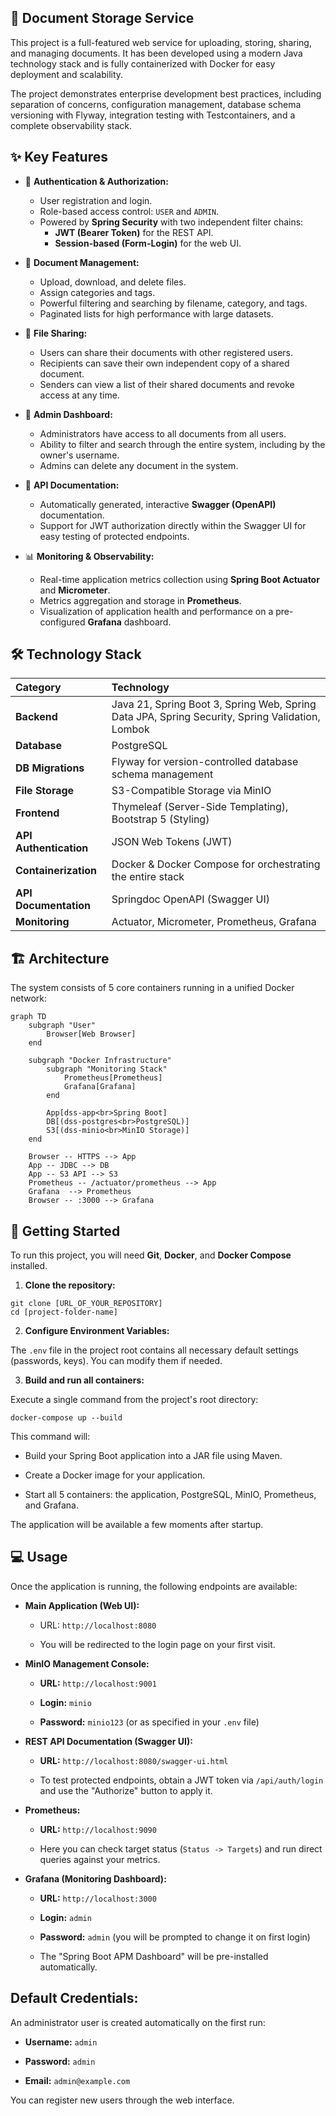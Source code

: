 ## 🚀 Document Storage Service
This project is a full-featured web service for uploading, storing, sharing, and managing documents. It has been developed using a modern Java technology stack and is fully containerized with Docker for easy deployment and scalability.

The project demonstrates enterprise development best practices, including separation of concerns, configuration management, database schema versioning with Flyway, integration testing with Testcontainers, and a complete observability stack.

## ✨ Key Features
- 🔐 **Authentication & Authorization:**

  - User registration and login.
  - Role-based access control: ```USER``` and ```ADMIN```.
  - Powered by **Spring Security** with two independent filter chains:
    - **JWT (Bearer Token)** for the REST API.
    - **Session-based (Form-Login)** for the web UI.

- 📂 **Document Management:**

  - Upload, download, and delete files.
  - Assign categories and tags.
  - Powerful filtering and searching by filename, category, and tags.
  - Paginated lists for high performance with large datasets.

- 🤝 **File Sharing:**

  - Users can share their documents with other registered users.
  - Recipients can save their own independent copy of a shared document.
  - Senders can view a list of their shared documents and revoke access at any time.

- 👑 **Admin Dashboard:**

  - Administrators have access to all documents from all users.
  - Ability to filter and search through the entire system, including by the owner's username.
  - Admins can delete any document in the system.

- 📄 **API Documentation:**

  - Automatically generated, interactive **Swagger (OpenAPI)** documentation.
  - Support for JWT authorization directly within the Swagger UI for easy testing of protected endpoints.

- 📊 **Monitoring & Observability:**

  - Real-time application metrics collection using **Spring Boot Actuator** and **Micrometer**.
  - Metrics aggregation and storage in **Prometheus**.
  - Visualization of application health and performance on a pre-configured **Grafana** dashboard.

## 🛠️ Technology Stack
|Category|Technology|
|:-|:-|
|**Backend**|Java 21, Spring Boot 3, Spring Web, Spring Data JPA, Spring Security, Spring Validation, Lombok|
|**Database**|PostgreSQL|
|**DB Migrations**|Flyway for version-controlled database schema management|
|**File Storage**|S3-Compatible Storage via MinIO|
|**Frontend**|Thymeleaf (Server-Side Templating), Bootstrap 5 (Styling)|
|**API Authentication**|JSON Web Tokens (JWT)|
|**Containerization**|Docker & Docker Compose for orchestrating the entire stack|
|**API Documentation**|Springdoc OpenAPI (Swagger UI)|
|**Monitoring**|Actuator, Micrometer, Prometheus, Grafana|

## 🏗️ Architecture
The system consists of 5 core containers running in a unified Docker network:

```mermaid
graph TD
    subgraph "User"
        Browser[Web Browser]
    end

    subgraph "Docker Infrastructure"
        subgraph "Monitoring Stack"
            Prometheus[Prometheus]
            Grafana[Grafana]
        end

        App[dss-app<br>Spring Boot]
        DB[(dss-postgres<br>PostgreSQL)]
        S3[(dss-minio<br>MinIO Storage)]
    end

    Browser -- HTTPS --> App
    App -- JDBC --> DB
    App -- S3 API --> S3
    Prometheus -- /actuator/prometheus --> App
    Grafana  --> Prometheus
    Browser -- :3000 --> Grafana
```

## 🚀 Getting Started
To run this project, you will need **Git**, **Docker**, and **Docker Compose** installed.

  1. **Clone the repository:**
```
git clone [URL_OF_YOUR_REPOSITORY]
cd [project-folder-name]
```
  2. **Configure Environment Variables:**

The ```.env``` file in the project root contains all necessary default settings (passwords, keys). You can modify them if needed.

3. **Build and run all containers:**

Execute a single command from the project's root directory:
```
docker-compose up --build
```
This command will:

- Build your Spring Boot application into a JAR file using Maven.

- Create a Docker image for your application.

- Start all 5 containers: the application, PostgreSQL, MinIO, Prometheus, and Grafana.

The application will be available a few moments after startup.

## 💻 Usage

Once the application is running, the following endpoints are available:

  - **Main Application (Web UI):**

    - URL: ```http://localhost:8080```

    - You will be redirected to the login page on your first visit.

  - **MinIO Management Console:**

    - **URL:** ```http://localhost:9001```

    - **Login:** ```minio```

    - **Password:** ```minio123``` (or as specified in your ```.env``` file)

  - **REST API Documentation (Swagger UI):**

    - **URL:** ```http://localhost:8080/swagger-ui.html```

    - To test protected endpoints, obtain a JWT token via ```/api/auth/login``` and use the "Authorize" button to apply it.

  - **Prometheus:**

    - **URL:** ```http://localhost:9090```

    - Here you can check target status (```Status -> Targets```) and run direct queries against your metrics.

  - **Grafana (Monitoring Dashboard):**

    - **URL:** ```http://localhost:3000```

    - **Login:** ```admin```

    - **Password:** ```admin``` (you will be prompted to change it on first login)

    - The "Spring Boot APM Dashboard" will be pre-installed automatically.

## Default Credentials:
An administrator user is created automatically on the first run:

  - **Username:** ```admin```

  - **Password:** ```admin```

  - **Email:** ```admin@example.com```

You can register new users through the web interface.

<!-- 🔮 Potential Future Improvements
Asynchronous UI (AJAX): Convert UI operations (delete, upload, revoke) to use JavaScript (fetch) to create a live, single-page-like experience without page reloads.

Content-based Search: Integrate Apache Tika to extract text from documents (PDF, DOCX) and implement a full-text search capability.

Event-Driven Architecture: Use RabbitMQ or Kafka for asynchronous processing of files after upload (e.g., for virus scanning, preview generation, etc.).

Advanced Testing: Add more granular Unit tests and enforce architectural rules with ArchUnit.

